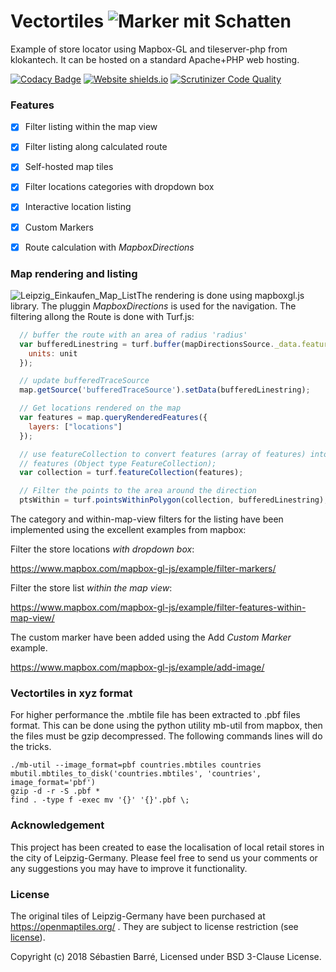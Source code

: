 # Vectortiles ![Marker mit Schatten](https://github.com/sheub/vectortiles/blob/master/media/Marker_with_Shadow.png)

Example of store locator using Mapbox-GL and tileserver-php from klokantech.
It can be hosted on a standard Apache+PHP web hosting.

[![Codacy Badge](https://api.codacy.com/project/badge/Grade/992d2af0bf6b4704a3ea96791b25cb52)](https://www.codacy.com/app/sheub/vectortiles?utm_source=github.com&amp;utm_medium=referral&amp;utm_content=sheub/vectortiles&amp;utm_campaign=Badge_Grade) [![Website shields.io](https://img.shields.io/website-up-down-green-red/http/shields.io.svg)](https://leipzig-einkaufen.de)
[![Scrutinizer Code Quality](https://scrutinizer-ci.com/g/sheub/vectortiles/badges/quality-score.png?b=master)](https://scrutinizer-ci.com/g/sheub/vectortiles/?branch=master)

### Features

- [x] Filter listing within the map view
- [x] Filter listing along calculated route
- [x] Self-hosted map tiles
- [x] Filter locations categories with dropdown box
- [x] Interactive location listing
- [x] Custom Markers
- [x] Route calculation with *MapboxDirections*


### Map rendering and listing

![Leipzig_Einkaufen_Map_List](https://github.com/sheub/vectortiles/blob/master/media/Leipzig_Einkaufen_Map_List.png)The rendering is done using mapboxgl.js library. 
The pluggin *MapboxDirections* is used for the navigation. The filtering allong the Route is done with Turf.js:

```javascript
  // buffer the route with an area of radius 'radius'
  var bufferedLinestring = turf.buffer(mapDirectionsSource._data.features[2].geometry, radius, {
    units: unit
  });

  // update bufferedTraceSource
  map.getSource('bufferedTraceSource').setData(bufferedLinestring);

  // Get locations rendered on the map
  var features = map.queryRenderedFeatures({
    layers: ["locations"]
  });

  // use featureCollection to convert features (array of features) into a collection of 
  // features (Object type FeatureCollection);
  var collection = turf.featureCollection(features);

  // Filter the points to the area around the direction
  ptsWithin = turf.pointsWithinPolygon(collection, bufferedLinestring);
  ```
  
The category and within-map-view filters for the listing have been implemented using the excellent examples from mapbox:



Filter the store locations *with dropdown box*: 

https://www.mapbox.com/mapbox-gl-js/example/filter-markers/

Filter the store list *within the map view*:

 https://www.mapbox.com/mapbox-gl-js/example/filter-features-within-map-view/
 
 The custom marker have been added using the Add *Custom Marker* example.

https://www.mapbox.com/mapbox-gl-js/example/add-image/


### Vectortiles in xyz format

For higher performance the .mbtile file has been extracted to .pbf files format. This can be done using the python utility mb-util from mapbox, then the files must be gzip decompressed. The following commands lines will do the tricks.

```
./mb-util --image_format=pbf countries.mbtiles countries
mbutil.mbtiles_to_disk('countries.mbtiles', 'countries', image_format='pbf')
gzip -d -r -S .pbf *
find . -type f -exec mv '{}' '{}'.pbf \;
```

### Acknowledgement

This project has been created to ease the localisation of local retail stores in the city of Leipzig-Germany.
Please feel free to send us your comments or any suggestions you may have to improve it functionality.

### License

The original tiles of Leipzig-Germany have been purchased at https://openmaptiles.org/ . They are subject to license restriction (see [license](https://github.com/sheub/vectortiles/blob/master/LICENSE)).


Copyright (c) 2018 Sébastien Barré, Licensed under BSD 3-Clause License.
